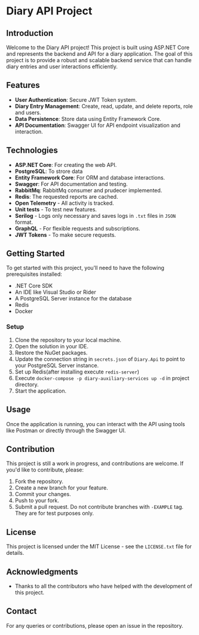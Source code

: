 # Diary API Project

## Introduction
Welcome to the Diary API project! This project is built using ASP.NET Core and represents the backend and API for a diary application. The goal of this project is to provide a robust and scalable backend service that can handle diary entries and user interactions efficiently.

## Features
- **User Authentication**: Secure JWT Token system.
- **Diary Entry Management**: Create, read, update, and delete reports, role and users.
- **Data Persistence**: Store data using Entity Framework Core.
- **API Documentation**: Swagger UI for API endpoint visualization and interaction.

## Technologies
- **ASP.NET Core**: For creating the web API.
- **PostgreSQL**: To strore data
- **Entity Framework Core**: For ORM and database interactions.
- **Swagger**: For API documentation and testing.
- **RabbitMq**: RabbitMq consumer and prudecer implemented.
- **Redis**: The requested reports are cached.
- **Open Telemetry** - All activity is tracked.
- **Unit tests** - To test new features.
- **Serilog** - Logs only necessary and saves logs in `.txt` files in `JSON` format.
- **GraphQL** - For flexible requests and subscriptions.
- **JWT Tokens** - To make secure requests.

## Getting Started
To get started with this project, you'll need to have the following prerequisites installed:
- .NET Core SDK
- An IDE like Visual Studio or Rider
- A PostgreSQL Server instance for the database
- Redis
- Docker

### Setup
1. Clone the repository to your local machine.
2. Open the solution in your IDE.
3. Restore the NuGet packages.
4. Update the connection string in `secrets.json` of `Diary.Api` to point to your PostgreSQL Server instance.
5. Set up Redis(after installing execute `redis-server`)
6. Execute `docker-compose -p diary-auxiliary-services up -d` in project directory. 
7. Start the application.

## Usage
Once the application is running, you can interact with the API using tools like Postman or directly through the Swagger UI.

## Contribution
This project is still a work in progress, and contributions are welcome. If you'd like to contribute, please:
1. Fork the repository.
2. Create a new branch for your feature.
3. Commit your changes.
4. Push to your fork.
5. Submit a pull request.
Do not contribute branches with `-EXAMPLE` tag. They are for test purposes only.

## License
This project is licensed under the MIT License - see the `LICENSE.txt` file for details.

## Acknowledgments
- Thanks to all the contributors who have helped with the development of this project.

## Contact
For any queries or contributions, please open an issue in the repository.

